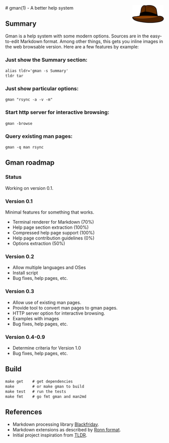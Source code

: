 <img src="gmanhat.png" align="right"/>
# gman(1) - A better help system

## Summary
Gman is a help system with some modern options.
Sources are in the easy-to-edit Markdown format.
Among other things, this gets you inline images in
the web browsable version.
Here are a few features by example:

### Just show the Summary section:
    alias tldr='gman -s Summary'
    tldr tar

### Just show particular options:
    gman "rsync -a -v -m"

### Start http server for interactive browsing:
    gman -browse

### Query existing man pages:
    gman -q man rsync

## Gman roadmap

### Status
Working on version 0.1.

### Version 0.1
Minimal features for something that works.

* Terminal renderer for Markdown (70%)
* Help page section extraction (100%)
* Compressed help page support (100%)
* Help page contribution guidelines (0%)
* Options extraction (50%)

### Version 0.2
* Allow multiple languages and OSes
* Install script
* Bug fixes, help pages, etc.

### Version 0.3
* Allow use of existing man pages.
* Provide tool to convert man pages to gman pages.
* HTTP server option for interactive browsing.
* Examples with images
* Bug fixes, help pages, etc.

### Version 0.4-0.9
* Determine criteria for Version 1.0
* Bug fixes, help pages, etc.

## Build
    make get    # get dependencies
    make        # or make gman to build
    make test   # run the tests
    make fmt    # go fmt gman and man2md

## References
* Markdown processing library [Blackfriday](https://github.com/russross/blackfriday).
* Markdown extensions as described by [Ronn format](https://github.com/rtomayko/ronn).
* Initial project inspiration from [TLDR](https://github.com/rprieto/tldr).


